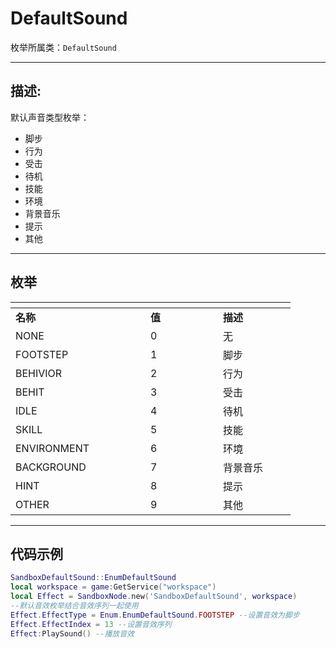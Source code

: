 # DefaultSound

枚举所属类：`DefaultSound`

------------------------------------------------------------------------------------------
## 描述:

默认声音类型枚举：
- 脚步
- 行为
- 受击
- 待机
- 技能
- 环境
- 背景音乐
- 提示
- 其他


------------------------------------------------------------------------------------------
## 枚举

|<div style="width:200px"></div>|<div style="width:100px"></div>|<div style="width:100px"></div>|
|:---   |:---|:---|
|**名称**   |**值**  |**描述**|
|NONE   |0   |无|
|FOOTSTEP|1   |脚步|
|BEHIVIOR  |2   |行为|
|BEHIT  |3   |受击|
|IDLE  |4   |待机|
|SKILL  |5   |技能|
|ENVIRONMENT  |6   |环境|
|BACKGROUND  |7   |背景音乐|
|HINT  |8   |提示|
|OTHER  |9   |其他|


------------------------------------------------------------------------------------------
## 代码示例

```lua
SandboxDefaultSound::EnumDefaultSound
local workspace = game:GetService("workspace")
local Effect = SandboxNode.new('SandboxDefaultSound', workspace)
--默认音效枚举结合音效序列一起使用
Effect.EffectType = Enum.EnumDefaultSound.FOOTSTEP --设置音效为脚步
Effect.EffectIndex = 13 --设置音效序列
Effect:PlaySound() --播放音效
```